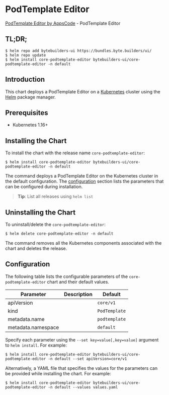 # PodTemplate Editor

[PodTemplate Editor by AppsCode](https://byte.builders) - PodTemplate Editor

## TL;DR;

```console
$ helm repo add bytebuilders-ui https://bundles.byte.builders/ui/
$ helm repo update
$ helm install core-podtemplate-editor bytebuilders-ui/core-podtemplate-editor -n default
```

## Introduction

This chart deploys a PodTemplate Editor on a [Kubernetes](http://kubernetes.io) cluster using the [Helm](https://helm.sh) package manager.

## Prerequisites

- Kubernetes 1.16+

## Installing the Chart

To install the chart with the release name `core-podtemplate-editor`:

```console
$ helm install core-podtemplate-editor bytebuilders-ui/core-podtemplate-editor -n default
```

The command deploys a PodTemplate Editor on the Kubernetes cluster in the default configuration. The [configuration](#configuration) section lists the parameters that can be configured during installation.

> **Tip**: List all releases using `helm list`

## Uninstalling the Chart

To uninstall/delete the `core-podtemplate-editor`:

```console
$ helm delete core-podtemplate-editor -n default
```

The command removes all the Kubernetes components associated with the chart and deletes the release.

## Configuration

The following table lists the configurable parameters of the `core-podtemplate-editor` chart and their default values.

|     Parameter      | Description |         Default          |
|--------------------|-------------|--------------------------|
| apiVersion         |             | <code>core/v1</code>     |
| kind               |             | <code>PodTemplate</code> |
| metadata.name      |             | <code>podtemplate</code> |
| metadata.namespace |             | <code>default</code>     |


Specify each parameter using the `--set key=value[,key=value]` argument to `helm install`. For example:

```console
$ helm install core-podtemplate-editor bytebuilders-ui/core-podtemplate-editor -n default --set apiVersion=core/v1
```

Alternatively, a YAML file that specifies the values for the parameters can be provided while
installing the chart. For example:

```console
$ helm install core-podtemplate-editor bytebuilders-ui/core-podtemplate-editor -n default --values values.yaml
```
